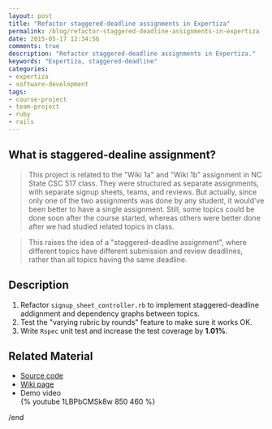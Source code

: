 ```yaml
---
layout: post
title: "Refactor staggered-deadline assignments in Expertiza"
permalink: /blog/refactor-staggered-deadline-assignments-in-expertiza
date: 2015-05-17 12:34:56
comments: true
description: "Refactor staggered-deadline assignments in Expertiza."
keywords: "Expertiza, staggered-deadline"
categories:
- expertiza
- software-development
tags:
- course-project
- team-project
- ruby
- rails
---
```


## What is staggered-dealine assignment?

> This project is related to the "Wiki 1a" and "Wiki 1b" assignment in NC State CSC 517 class. They were structured as separate assignments, with separate signup sheets, teams, and reviews. But actually, since only one of the two assignments was done by any student, it would’ve been better to have a single assignment. Still, some topics could be done soon after the course started, whereas others were better done after we had studied related topics in class.

> This raises the idea of a "staggered-deadlne assignment", where different topics have different submission and review deadlines, rather than all topics having the same deadline.

## Description

1. Refactor `signup_sheet_controller.rb` to implement staggered-deadline addignment and dependency graphs between topics.
2. Test the "varying rubric by rounds" feature to make sure it works OK.
3. Write `Rspec` unit test and increase the test coverage by <b>1.01%</b>.

## Related Material

* <u><a href="https://github.com/expertiza/expertiza/pull/541" target="_blank">Source code</a></u>
* <u><a href="http://wiki.expertiza.ncsu.edu/index.php/CSC/ECE_517_Spring_2015_S1524_FSZZ" target="_blank">Wiki page</a></u>
* Demo video  
{% youtube 1LBPbCMSk8w 850 460 %}

/end
